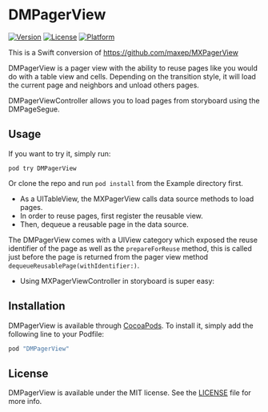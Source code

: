 # DMPagerView

[![Version](https://img.shields.io/cocoapods/v/DMPagerView.svg?style=flat)](http://cocoapods.org/pods/DMPagerView)
[![License](https://img.shields.io/cocoapods/l/DMPagerView.svg?style=flat)](http://cocoapods.org/pods/DMPagerView)
[![Platform](https://img.shields.io/cocoapods/p/DMPagerView.svg?style=flat)](http://cocoapods.org/pods/DMPagerView)

This is a Swift conversion of https://github.com/maxep/MXPagerView

DMPagerView is a pager view with the ability to reuse pages like you would do with a table view and cells. Depending on the transition style, it will load the current page and neighbors and unload others pages.

DMPagerViewController allows you to load pages from storyboard using the DMPageSegue.

## Usage

If you want to try it, simply run:

```
pod try DMPagerView
```

Or clone the repo and run `pod install` from the Example directory first. 

+ As a UITableView, the MXPagerView calls data source methods to load pages. 
+ In order to reuse pages, first register the reusable view.
+ Then, dequeue a reusable page in the data source.

The DMPagerView comes with a UIView category which exposed the reuse identifier of the page as well as the ```prepareForReuse``` method, this is called just before the page is returned from the pager view method ```dequeueReusablePage(withIdentifier:)```.

+ Using MXPagerViewController in storyboard is super easy:

## Installation

DMPagerView is available through [CocoaPods](http://cocoapods.org). To install
it, simply add the following line to your Podfile:

```ruby
pod "DMPagerView"
```

## License

DMPagerView is available under the MIT license. See the [LICENSE](LICENSE) file for more info.
